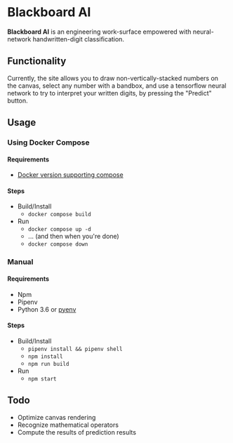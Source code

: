 # Blackboard AI
**Blackboard AI** is an engineering work-surface empowered with neural-network handwritten-digit classification.

## Functionality
Currently, the site allows you to draw non-vertically-stacked numbers on the canvas, select any number with a bandbox, and use a tensorflow neural network to try to interpret your written digits, by pressing the "Predict" button.

## Usage

### Using Docker Compose
#### Requirements
- [Docker version supporting compose](https://docs.docker.com/desktop/install)

#### Steps
- Build/Install
  - `docker compose build`
- Run
  - `docker compose up -d`
  - ... (and then when you're done)
  - `docker compose down`

### Manual
#### Requirements
- Npm
- Pipenv
- Python 3.6 or [pyenv](https://github.com/pyenv/pyenv)

#### Steps
- Build/Install
  - `pipenv install && pipenv shell`
  - `npm install`
  - `npm run build`
- Run
  - `npm start`

## Todo
- Optimize canvas rendering
- Recognize mathematical operators
- Compute the results of prediction results
